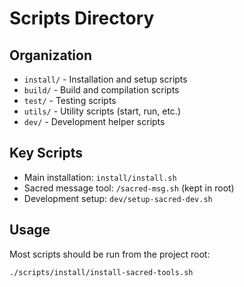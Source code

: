 # Scripts Directory

## Organization
- `install/` - Installation and setup scripts
- `build/` - Build and compilation scripts
- `test/` - Testing scripts
- `utils/` - Utility scripts (start, run, etc.)
- `dev/` - Development helper scripts

## Key Scripts
- Main installation: `install/install.sh`
- Sacred message tool: `/sacred-msg.sh` (kept in root)
- Development setup: `dev/setup-sacred-dev.sh`

## Usage
Most scripts should be run from the project root:
```bash
./scripts/install/install-sacred-tools.sh
```
